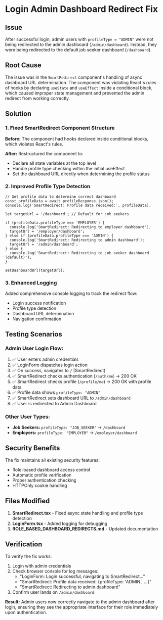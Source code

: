 # Login Admin Dashboard Redirect Fix

## Issue
After successful login, admin users with `profileType = "ADMIN"` were not being redirected to the admin dashboard (`/admin/dashboard`). Instead, they were being redirected to the default job seeker dashboard (`/dashboard`).

## Root Cause
The issue was in the `SmartRedirect` component's handling of async dashboard URL determination. The component was violating React's rules of hooks by declaring `useState` and `useEffect` inside a conditional block, which caused improper state management and prevented the admin redirect from working correctly.

## Solution

### 1. Fixed SmartRedirect Component Structure
**Before:** The component had hooks declared inside conditional blocks, which violates React's rules.

**After:** Restructured the component to:
- Declare all state variables at the top level
- Handle profile type checking within the initial useEffect
- Set the dashboard URL directly when determining the profile status

### 2. Improved Profile Type Detection
```tsx
// Get profile data to determine correct dashboard
const profileData = await profileResponse.json();
console.log('SmartRedirect: Profile data received:', profileData);

let targetUrl = '/dashboard'; // Default for job seekers

if (profileData.profileType === 'EMPLOYER') {
  console.log('SmartRedirect: Redirecting to employer dashboard');
  targetUrl = '/employer/dashboard';
} else if (profileData.profileType === 'ADMIN') {
  console.log('SmartRedirect: Redirecting to admin dashboard');
  targetUrl = '/admin/dashboard';
} else {
  console.log('SmartRedirect: Redirecting to job seeker dashboard (default)');
}

setDashboardUrl(targetUrl);
```

### 3. Enhanced Logging
Added comprehensive console logging to track the redirect flow:
- Login success notification
- Profile type detection
- Dashboard URL determination
- Navigation confirmation

## Testing Scenarios

### Admin User Login Flow:
1. ✅ User enters admin credentials
2. ✅ LoginForm dispatches login action
3. ✅ On success, navigates to `/` (SmartRedirect)
4. ✅ SmartRedirect checks authentication (`/auth/me`) → 200 OK
5. ✅ SmartRedirect checks profile (`/profile/me`) → 200 OK with profile data
6. ✅ Profile data shows `profileType: "ADMIN"`
7. ✅ SmartRedirect sets dashboard URL to `/admin/dashboard`
8. ✅ User is redirected to Admin Dashboard

### Other User Types:
- **Job Seekers:** `profileType: "JOB_SEEKER"` → `/dashboard`
- **Employers:** `profileType: "EMPLOYER"` → `/employer/dashboard`

## Security Benefits

The fix maintains all existing security features:
- Role-based dashboard access control
- Automatic profile verification
- Proper authentication checking
- HTTPOnly cookie handling

## Files Modified

1. **SmartRedirect.tsx** - Fixed async state handling and profile type detection
2. **LoginForm.tsx** - Added logging for debugging
3. **ROLE_BASED_DASHBOARD_REDIRECTS.md** - Updated documentation

## Verification

To verify the fix works:
1. Login with admin credentials
2. Check browser console for log messages:
   - "LoginForm: Login successful, navigating to SmartRedirect..."
   - "SmartRedirect: Profile data received: {profileType: 'ADMIN', ...}"
   - "SmartRedirect: Redirecting to admin dashboard"
3. Confirm user lands on `/admin/dashboard`

**Result:** Admin users now correctly navigate to the admin dashboard after login, ensuring they see the appropriate interface for their role immediately upon authentication.

